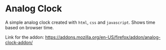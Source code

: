 # Analog Clock

A simple analog clock created with `html`, `css` and `javascript`. Shows time based on browser time.

Link for the addon: https://addons.mozilla.org/en-US/firefox/addon/analog-clock-addon/
